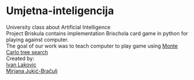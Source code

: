 # Umjetna-inteligencija
University class about Artificial Intelligence  
Project Briskula contains implementation Brischola card game in python for playing against computer.  
The goal of our work was to teach computer to play game using [Monte Carlo tree search](https://en.wikipedia.org/wiki/Monte_Carlo_tree_search)  
Created by:  
[Ivan Lakovic](https://github.com/laky55555)  
[Mirjana Jukić-Bračulj](https://github.com/mjukicbraculj)  
